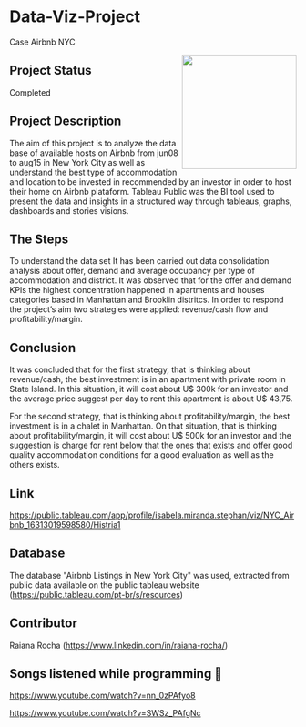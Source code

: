 # Data-Viz-Project
 Case Airbnb NYC
 
<img align="right" src="https://portuguessemmisterio.files.wordpress.com/2016/06/nova-york.jpg?w=336&h=223" alt="" width="201" height="201" />

## Project Status

Completed

## Project Description
The aim of this project is to analyze the data base of available hosts on Airbnb from jun08 to aug15 in New York City as well as understand the best type of accommodation and location to be invested in recommended by an investor in order to host their home on Airbnb plataform. Tableau Public was the BI tool used to present the data and insights in a structured way through tableaus, graphs, dashboards and stories visions.

## The Steps
To understand the data set It has been carried out data consolidation analysis about offer, demand and average occupancy per type of accommodation and district.  It was observed that for the offer and demand KPIs the highest concentration happened in apartments and houses categories based in Manhattan and Brooklin distritcs. In order to respond the project’s aim two strategies were applied: revenue/cash flow and profitability/margin. 

## Conclusion
It was concluded that for the first strategy, that is thinking about revenue/cash, the best investment is in an apartment with private room in State Island. In this situation, it will cost about U$ 300k for an investor and the average price suggest per day to rent this apartment is about U$ 43,75. 

For the second strategy, that is thinking about profitability/margin, the best investment is in a chalet in Manhattan. On that situation, that is thinking about profitability/margin, it will cost about U$ 500k for an investor and the suggestion is charge for rent below that the ones that exists and offer good quality accommodation conditions for a good evaluation as well as the others exists.

## Link
https://public.tableau.com/app/profile/isabela.miranda.stephan/viz/NYC_Airbnb_16313019598580/Histria1

## Database
The database "Airbnb Listings in New York City" was used, extracted from public data available on the public tableau website (https://public.tableau.com/pt-br/s/resources)

## Contributor
Raiana Rocha (https://www.linkedin.com/in/raiana-rocha/)

## Songs listened while programming 🎼
https://www.youtube.com/watch?v=nn_0zPAfyo8

https://www.youtube.com/watch?v=SWSz_PAfgNc

